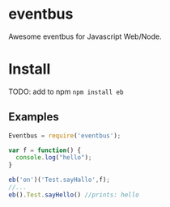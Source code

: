 # eventbus
Awesome eventbus for Javascript Web/Node.

# Install
TODO: add to npm
`npm install eb`
## Examples
```javascript
Eventbus = require('eventbus');

var f = function() {
  console.log("hello");
}

eb('on')('Test.sayHallo',f);
//...
eb().Test.sayHello() //prints: hello
```
